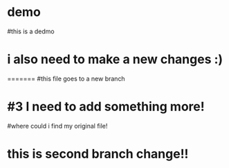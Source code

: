 # demo
#this is a dedmo

# i also need to make a new changes :)

=======
#this file goes to a new branch

#3 I need to add something more!
=======
#where could i find my original file!

# this is second branch change!!

